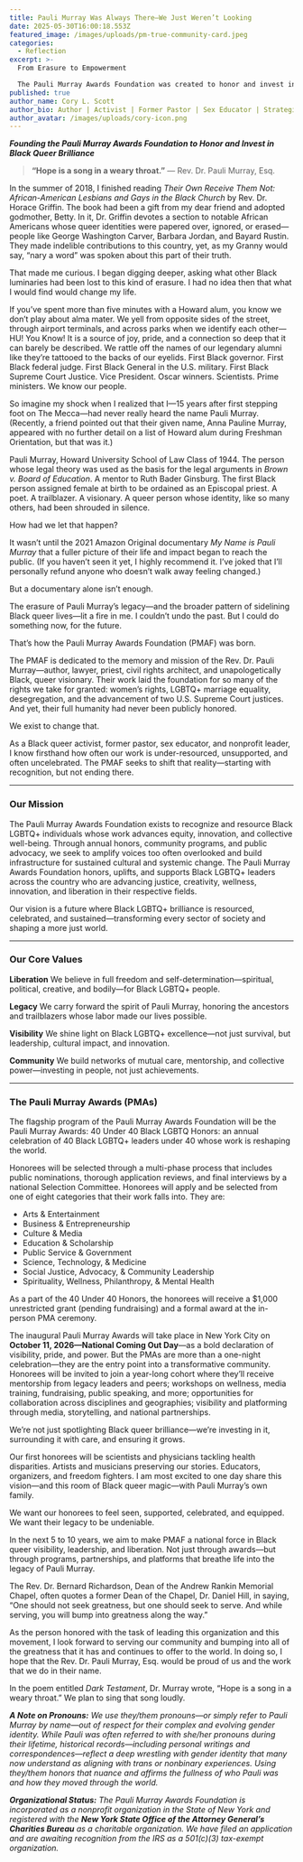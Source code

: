 ```yaml
---
title: Pauli Murray Was Always There—We Just Weren’t Looking
date: 2025-05-30T16:00:18.553Z
featured_image: /images/uploads/pm-true-community-card.jpeg
categories:
  - Reflection
excerpt: >-
  From Erasure to Empowerment

  The Pauli Murray Awards Foundation was created to honor and invest in Black LGBTQ+ brilliance. Inspired by Pauli Murray’s life and legacy—and fueled by the urgent need to end cycles of erasure—we’re building a national platform that celebrates, resources, and sustains our community’s visionaries. This is more than recognition. It’s transformation.
published: true
author_name: Cory L. Scott
author_bio: Author | Activist | Former Pastor | Sex Educator | Strategist | Founder at Pauli Murray Awards Foundation
author_avatar: /images/uploads/cory-icon.png
---
```

***Founding the Pauli Murray Awards Foundation to Honor and Invest in Black Queer Brilliance***

> **“Hope is a song in a weary throat.”** — Rev. Dr. Pauli Murray, Esq.

In the summer of 2018, I finished reading *Their Own Receive Them Not: African-American Lesbians and Gays in the Black Church* by Rev. Dr. Horace Griffin. The book had been a gift from my dear friend and adopted godmother, Betty. In it, Dr. Griffin devotes a section to notable African Americans whose queer identities were papered over, ignored, or erased—people like George Washington Carver, Barbara Jordan, and Bayard Rustin. They made indelible contributions to this country, yet, as my Granny would say, “nary a word” was spoken about this part of their truth.

That made me curious. I began digging deeper, asking what other Black luminaries had been lost to this kind of erasure. I had no idea then that what I would find would change my life.

If you’ve spent more than five minutes with a Howard alum, you know we don’t play about alma mater. We yell from opposite sides of the street, through airport terminals, and across parks when we identify each other—HU! You Know! It is a source of joy, pride, and a connection so deep that it can barely be described. We rattle off the names of our legendary alumni like they’re tattooed to the backs of our eyelids. First Black governor. First Black federal judge. First Black General in the U.S. military. First Black Supreme Court Justice. Vice President. Oscar winners. Scientists. Prime ministers. We know our people.

So imagine my shock when I realized that I—15 years after first stepping foot on The Mecca—had never really heard the name Pauli Murray. (Recently, a friend pointed out that their given name, Anna Pauline Murray, appeared with no further detail on a list of Howard alum during Freshman Orientation, but that was it.)

Pauli Murray, Howard University School of Law Class of 1944. The person whose legal theory was used as the basis for the legal arguments in *Brown v. Board of Education*. A mentor to Ruth Bader Ginsburg. The first Black person assigned female at birth to be ordained as an Episcopal priest. A poet. A trailblazer. A visionary. A queer person whose identity, like so many others, had been shrouded in silence.

How had we let that happen?

It wasn’t until the 2021 Amazon Original documentary *My Name is Pauli Murray* that a fuller picture of their life and impact began to reach the public. (If you haven’t seen it yet, I highly recommend it. I’ve joked that I’ll personally refund anyone who doesn’t walk away feeling changed.)

But a documentary alone isn’t enough.

The erasure of Pauli Murray’s legacy—and the broader pattern of sidelining Black queer lives—lit a fire in me. I couldn’t undo the past. But I could do something now, for the future.

That’s how the Pauli Murray Awards Foundation (PMAF) was born.

The PMAF is dedicated to the memory and mission of the Rev. Dr. Pauli Murray—author, lawyer, priest, civil rights architect, and unapologetically Black, queer visionary. Their work laid the foundation for so many of the rights we take for granted: women’s rights, LGBTQ+ marriage equality, desegregation, and the advancement of two U.S. Supreme Court justices. And yet, their full humanity had never been publicly honored.

We exist to change that.

As a Black queer activist, former pastor, sex educator, and nonprofit leader, I know firsthand how often our work is under-resourced, unsupported, and often uncelebrated. The PMAF seeks to shift that reality—starting with recognition, but not ending there.

- - -

### Our Mission

The Pauli Murray Awards Foundation exists to recognize and resource Black LGBTQ+ individuals whose work advances equity, innovation, and collective well-being. Through annual honors, community programs, and public advocacy, we seek to amplify voices too often overlooked and build infrastructure for sustained cultural and systemic change. The Pauli Murray Awards Foundation honors, uplifts, and supports Black LGBTQ+ leaders across the country who are advancing justice, creativity, wellness, innovation, and liberation in their respective fields.

Our vision is a future where Black LGBTQ+ brilliance is resourced, celebrated, and sustained—transforming every sector of society and shaping a more just world.

- - -

### Our Core Values

**Liberation** We believe in full freedom and self-determination—spiritual, political, creative, and bodily—for Black LGBTQ+ people.

**Legacy** We carry forward the spirit of Pauli Murray, honoring the ancestors and trailblazers whose labor made our lives possible.

**Visibility** We shine light on Black LGBTQ+ excellence—not just survival, but leadership, cultural impact, and innovation.

**Community** We build networks of mutual care, mentorship, and collective power—investing in people, not just achievements.

- - -

### The Pauli Murray Awards (PMAs)

The flagship program of the Pauli Murray Awards Foundation will be the Pauli Murray Awards: 40 Under 40 Black LGBTQ Honors: an annual celebration of 40 Black LGBTQ+ leaders under 40 whose work is reshaping the world.

Honorees will be selected through a multi-phase process that includes public nominations, thorough application reviews, and final interviews by a national Selection Committee. Honorees will apply and be selected from one of eight categories that their work falls into. They are:

* Arts & Entertainment
* Business & Entrepreneurship
* Culture & Media
* Education & Scholarship
* Public Service & Government
* Science, Technology, & Medicine
* Social Justice, Advocacy, & Community Leadership
* Spirituality, Wellness, Philanthropy, & Mental Health

As a part of the 40 Under 40 Honors, the honorees will receive a $1,000 unrestricted grant (pending fundraising) and a formal award at the in-person PMA ceremony.

The inaugural Pauli Murray Awards will take place in New York City on **October 11, 2026—National Coming Out Day**—as a bold declaration of visibility, pride, and power. But the PMAs are more than a one-night celebration—they are the entry point into a transformative community. Honorees will be invited to join a year-long cohort where they’ll receive mentorship from legacy leaders and peers; workshops on wellness, media training, fundraising, public speaking, and more; opportunities for collaboration across disciplines and geographies; visibility and platforming through media, storytelling, and national partnerships.

We’re not just spotlighting Black queer brilliance—we’re investing in it, surrounding it with care, and ensuring it grows.

Our first honorees will be scientists and physicians tackling health disparities. Artists and musicians preserving our stories. Educators, organizers, and freedom fighters. I am most excited to one day share this vision—and this room of Black queer magic—with Pauli Murray’s own family.

We want our honorees to feel seen, supported, celebrated, and equipped. We want their legacy to be undeniable.

In the next 5 to 10 years, we aim to make PMAF a national force in Black queer visibility, leadership, and liberation. Not just through awards—but through programs, partnerships, and platforms that breathe life into the legacy of Pauli Murray.

The Rev. Dr. Bernard Richardson, Dean of the Andrew Rankin Memorial Chapel, often quotes a former Dean of the Chapel, Dr. Daniel Hill, in saying, “One should not seek greatness, but one should seek to serve. And while serving, you will bump into greatness along the way.”

As the person honored with the task of leading this organization and this movement, I look forward to serving our community and bumping into all of the greatness that it has and continues to offer to the world. In doing so, I hope that the Rev. Dr. Pauli Murray, Esq. would be proud of us and the work that we do in their name.

In the poem entitled *Dark Testament*, Dr. Murray wrote, “Hope is a song in a weary throat.” We plan to sing that song loudly.

***A Note on Pronouns:** We use they/them pronouns—or simply refer to Pauli Murray by name—out of respect for their complex and evolving gender identity. While Pauli was often referred to with she/her pronouns during their lifetime, historical records—including personal writings and correspondences—reflect a deep wrestling with gender identity that many now understand as aligning with trans or nonbinary experiences. Using they/them honors that nuance and affirms the fullness of who Pauli was and how they moved through the world.*

***Organizational Status:** The Pauli Murray Awards Foundation is incorporated as a nonprofit organization in the State of New York and registered with the **New York State Office of the Attorney General’s Charities Bureau** as a charitable organization. We have filed an application and are awaiting recognition from the IRS as a 501(c)(3) tax-exempt organization.*